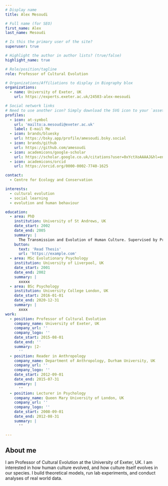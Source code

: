 ```yaml
---
# Display name
title: Alex Mesoudi

# Full name (for SEO)
first_name: Alex
last_name: Mesoudi

# Is this the primary user of the site?
superuser: true

# Highlight the author in author lists? (true/false)
highlight_name: true

# Role/position/tagline
role: Professor of Cultural Evolution

# Organizations/Affiliations to display in Biography blox
organizations:
  - name: University of Exeter, UK
    url: https://experts.exeter.ac.uk/24503-alex-mesoudi

# Social network links
# Need to use another icon? Simply download the SVG icon to your `assets/media/icons/` folder.
profiles:
  - icon: at-symbol
    url: 'mailto:a.mesoudi@exeter.ac.uk'
    label: E-mail Me
  - icon: brands/bluesky
    url: https://bsky.app/profile/amesoudi.bsky.social
  - icon: brands/github
    url: https://github.com/amesoudi
  - icon: academicons/google-scholar
    url: https://scholar.google.co.uk/citations?user=0xYctXoAAAAJ&hl=en
  - icon: academicons/orcid
    url: https://orcid.org/0000-0002-7740-1625

contact:
  - Centre for Ecology and Conservation

interests:
  - cultural evolution
  - social learning
  - evolution and human behaviour

education:
  - area: PhD
    institution: University of St Andrews, UK
    date_start: 2002
    date_end: 2005
    summary: |
      The Transmission and Evolution of Human Culture. Supervised by Prof Andrew Whiten and Prof Kevin Lala.
    button:
      text: 'Read Thesis'
      url: 'https://example.com'
  - area: MSc Evolutionary Psychology
    institution: University of Liverpool, UK
    date_start: 2001
    date_end: 2002
    summary: |
      xxxxx
  - area: BSc Psychology
    institution: University College London, UK
    date_start: 2016-01-01
    date_end: 2020-12-31
    summary: |
      xxxx
work:
  - position: Professor of Cultural Evolution
    company_name: University of Exeter, UK
    company_url: ''
    company_logo: ''
    date_start: 2015-08-01
    date_end: ''
    summary: |2-
      ''
  - position: Reader in Anthropology
    company_name: Department of Anthropology, Durham University, UK
    company_url: ''
    company_logo: ''
    date_start: 2012-09-01
    date_end: 2015-07-31
    summary: |
      ''
  - position: Lecturer in Psychology
    company_name: Queen Mary University of London, UK
    company_url: ''
    company_logo: ''
    date_start: 2008-09-01
    date_end: 2012-08-31
    summary: |
      ''

---
```


## About me

I am Professor of Cultural Evolution at the University of Exeter, UK. I am interested in how human culture evolved, and how culture itself evolves in our species. I build theoretical models, run lab experiments, and conduct analyses of real world data.
